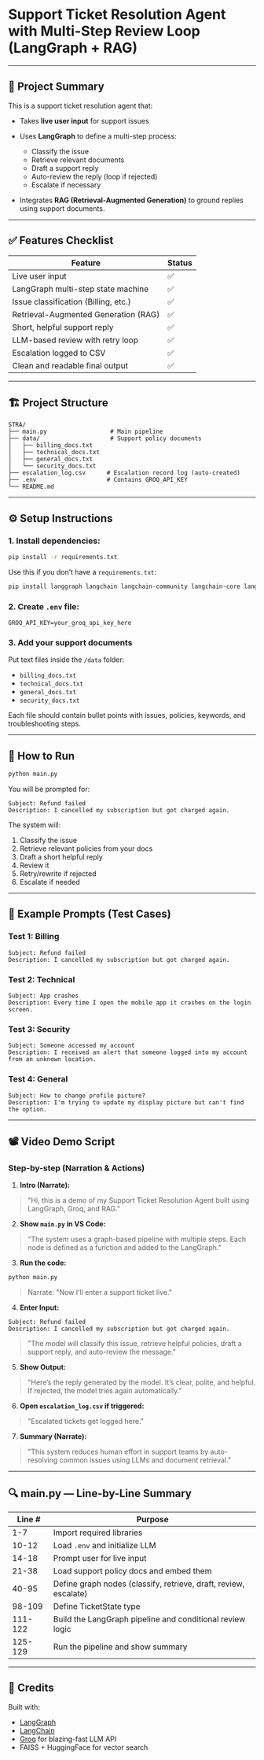# Support Ticket Resolution Agent with Multi-Step Review Loop (LangGraph + RAG)

---

## 🧠 Project Summary

This is a support ticket resolution agent that:

* Takes **live user input** for support issues
* Uses **LangGraph** to define a multi-step process:

  * Classify the issue
  * Retrieve relevant documents
  * Draft a support reply
  * Auto-review the reply (loop if rejected)
  * Escalate if necessary
* Integrates **RAG (Retrieval-Augmented Generation)** to ground replies using support documents.

---

## ✅ Features Checklist

| Feature                              | Status |
| ------------------------------------ | ------ |
| Live user input                      | ✅      |
| LangGraph multi-step state machine   | ✅      |
| Issue classification (Billing, etc.) | ✅      |
| Retrieval-Augmented Generation (RAG) | ✅      |
| Short, helpful support reply         | ✅      |
| LLM-based review with retry loop     | ✅      |
| Escalation logged to CSV             | ✅      |
| Clean and readable final output      | ✅      |

---

## 🏗️ Project Structure

```
STRA/
├── main.py                  # Main pipeline
├── data/                    # Support policy documents
│   ├── billing_docs.txt
│   ├── technical_docs.txt
│   ├── general_docs.txt
│   └── security_docs.txt
├── escalation_log.csv      # Escalation record log (auto-created)
├── .env                    # Contains GROQ_API_KEY
└── README.md             
```

---

## ⚙️ Setup Instructions

### 1. Install dependencies:

```bash
pip install -r requirements.txt
```

Use this if you don’t have a `requirements.txt`:

```bash
pip install langgraph langchain langchain-community langchain-core langchain-huggingface langchain-groq faiss-cpu python-dotenv
```

### 2. Create `.env` file:

```
GROQ_API_KEY=your_groq_api_key_here
```

### 3. Add your support documents

Put text files inside the `/data` folder:

* `billing_docs.txt`
* `technical_docs.txt`
* `general_docs.txt`
* `security_docs.txt`

Each file should contain bullet points with issues, policies, keywords, and troubleshooting steps.

---

## 🚀 How to Run

```bash
python main.py
```

You will be prompted for:

```
Subject: Refund failed
Description: I cancelled my subscription but got charged again.
```

The system will:

1. Classify the issue
2. Retrieve relevant policies from your docs
3. Draft a short helpful reply
4. Review it
5. Retry/rewrite if rejected
6. Escalate if needed

---

## 🔁 Example Prompts (Test Cases)

### Test 1: Billing

```
Subject: Refund failed
Description: I cancelled my subscription but got charged again.
```

### Test 2: Technical

```
Subject: App crashes
Description: Every time I open the mobile app it crashes on the login screen.
```

### Test 3: Security

```
Subject: Someone accessed my account
Description: I received an alert that someone logged into my account from an unknown location.
```

### Test 4: General

```
Subject: How to change profile picture?
Description: I'm trying to update my display picture but can't find the option.
```

---

## 📽️ Video Demo Script

### Step-by-step (Narration & Actions)

1. **Intro (Narrate):**

> "Hi, this is a demo of my Support Ticket Resolution Agent built using LangGraph, Groq, and RAG."

2. **Show `main.py` in VS Code:**

> "The system uses a graph-based pipeline with multiple steps. Each node is defined as a function and added to the LangGraph."

3. **Run the code:**

```bash
python main.py
```

> Narrate: "Now I’ll enter a support ticket live."

4. **Enter Input:**

```
Subject: Refund failed
Description: I cancelled my subscription but got charged again.
```

> "The model will classify this issue, retrieve helpful policies, draft a support reply, and auto-review the message."

5. **Show Output:**

> "Here’s the reply generated by the model. It’s clear, polite, and helpful. If rejected, the model tries again automatically."

6. **Open `escalation_log.csv` if triggered:**

> "Escalated tickets get logged here."

7. **Summary (Narrate):**

> "This system reduces human effort in support teams by auto-resolving common issues using LLMs and document retrieval."

---

## 🔍 main.py — Line-by-Line Summary

| Line #  | Purpose                                                          |
| ------- | ---------------------------------------------------------------- |
| 1-7     | Import required libraries                                        |
| 10-12   | Load `.env` and initialize LLM                                   |
| 14-18   | Prompt user for live input                                       |
| 21-38   | Load support policy docs and embed them                          |
| 40-95   | Define graph nodes (classify, retrieve, draft, review, escalate) |
| 98-109  | Define TicketState type                                          |
| 111-122 | Build the LangGraph pipeline and conditional review logic        |
| 125-129 | Run the pipeline and show summary                                |

---

## 🧾 Credits

Built with:

* [LangGraph](https://github.com/langchain-ai/langgraph)
* [LangChain](https://www.langchain.com/)
* [Groq](https://groq.com/) for blazing-fast LLM API
* FAISS + HuggingFace for vector search


